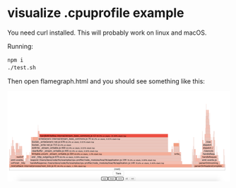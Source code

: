 # visualize .cpuprofile example

You need curl installed. This will probably work on linux and macOS.

Running:

```bash
npm i
./test.sh
```

Then open flamegraph.html and you should see something like this:

![flamegraph](flamegraph.png)
